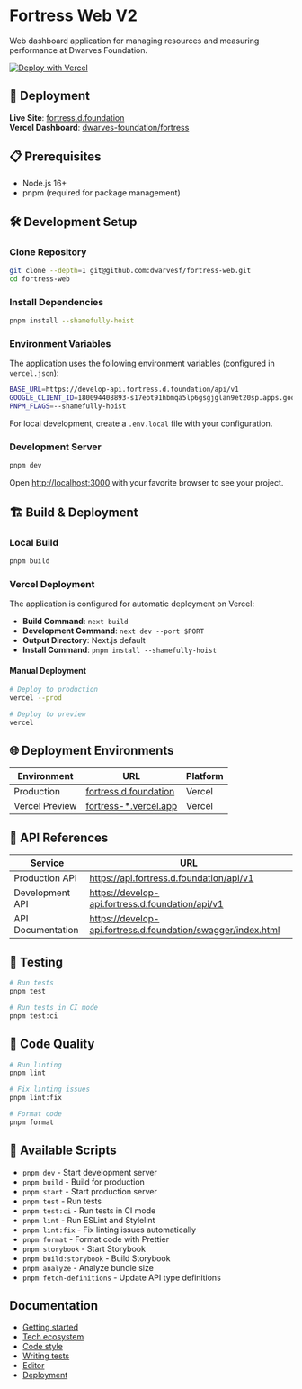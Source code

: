 # Fortress Web V2

Web dashboard application for managing resources and measuring performance at Dwarves Foundation.

[![Deploy with Vercel](https://vercel.com/button)](https://vercel.com/new/clone?repository-url=https://github.com/dwarvesf/fortress-web)

## 🚀 Deployment

**Live Site**: [fortress.d.foundation](https://fortress.d.foundation)  
**Vercel Dashboard**: [dwarves-foundation/fortress](https://vercel.com/dwarves-foundation/fortress)

## 📋 Prerequisites

- Node.js 16+
- pnpm (required for package management)

## 🛠️ Development Setup

### Clone Repository

```bash
git clone --depth=1 git@github.com:dwarvesf/fortress-web.git
cd fortress-web
```

### Install Dependencies

```bash
pnpm install --shamefully-hoist
```

### Environment Variables

The application uses the following environment variables (configured in `vercel.json`):

```bash
BASE_URL=https://develop-api.fortress.d.foundation/api/v1
GOOGLE_CLIENT_ID=180094408893-s17eot91hbmqa5lp6gsgjglan9et20sp.apps.googleusercontent.com
PNPM_FLAGS=--shamefully-hoist
```

For local development, create a `.env.local` file with your configuration.

### Development Server

```bash
pnpm dev
```

Open [http://localhost:3000](http://localhost:3000) with your favorite browser to see your project.

## 🏗️ Build & Deployment

### Local Build

```bash
pnpm build
```

### Vercel Deployment

The application is configured for automatic deployment on Vercel:

- **Build Command**: `next build`
- **Development Command**: `next dev --port $PORT`
- **Output Directory**: Next.js default
- **Install Command**: `pnpm install --shamefully-hoist`

#### Manual Deployment

```bash
# Deploy to production
vercel --prod

# Deploy to preview
vercel
```

## 🌐 Deployment Environments

| Environment | URL | Platform |
|-------------|-----|----------|
| Production  | [fortress.d.foundation](https://fortress.d.foundation) | Vercel |
| Vercel Preview | [fortress-*.vercel.app](https://vercel.com/dwarves-foundation/fortress) | Vercel |

## 🔗 API References

| Service | URL |
|---------|-----|
| Production API | <https://api.fortress.d.foundation/api/v1> |
| Development API | <https://develop-api.fortress.d.foundation/api/v1> |
| API Documentation | <https://develop-api.fortress.d.foundation/swagger/index.html> |

## 🧪 Testing

```bash
# Run tests
pnpm test

# Run tests in CI mode
pnpm test:ci
```

## 🎨 Code Quality

```bash
# Run linting
pnpm lint

# Fix linting issues
pnpm lint:fix

# Format code
pnpm format
```

## 📝 Available Scripts

- `pnpm dev` - Start development server
- `pnpm build` - Build for production
- `pnpm start` - Start production server
- `pnpm test` - Run tests
- `pnpm test:ci` - Run tests in CI mode
- `pnpm lint` - Run ESLint and Stylelint
- `pnpm lint:fix` - Fix linting issues automatically
- `pnpm format` - Format code with Prettier
- `pnpm storybook` - Start Storybook
- `pnpm build:storybook` - Build Storybook
- `pnpm analyze` - Analyze bundle size
- `pnpm fetch-definitions` - Update API type definitions

## Documentation

- [Getting started](./docs/GETTING_STARTED.md)
- [Tech ecosystem](./docs/TECH_ECOSYSTEM.md)
- [Code style](./docs/CODE_STYLE.md)
- [Writing tests](./docs/WRITING_TEST.md)
- [Editor](./docs/EDITOR.md)
- [Deployment](./docs/DEPLOYMENT.md)
